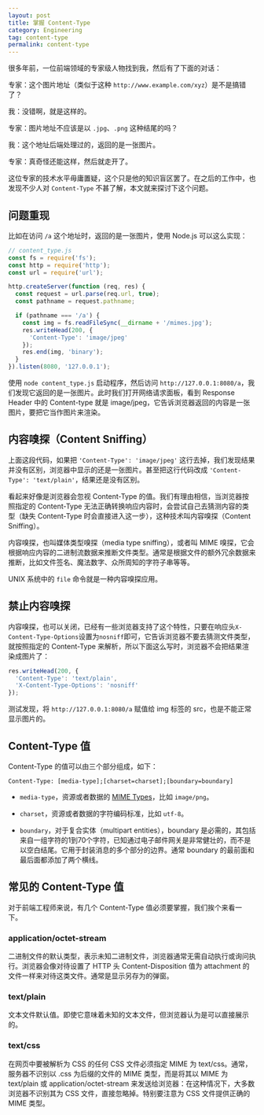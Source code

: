 ```yaml
---
layout: post
title: 掌握 Content-Type
category: Engineering
tag: content-type
permalink: content-type
---
```


很多年前，一位前端领域的专家级人物找到我，然后有了下面的对话：

专家：这个图片地址（类似于这种 `http://www.example.com/xyz`）是不是搞错了？

我：没错啊，就是这样的。

专家：图片地址不应该是以 `.jpg`、`.png` 这种结尾的吗？

我：这个地址后端处理过的，返回的是一张图片。

专家：真奇怪还能这样，然后就走开了。

这位专家的技术水平毋庸置疑，这个只是他的知识盲区罢了。在之后的工作中，也发现不少人对 `Content-Type` 不甚了解，本文就来探讨下这个问题。


## 问题重现

比如在访问 `/a` 这个地址时，返回的是一张图片，使用 Node.js 可以这么实现：

```js
// content_type.js
const fs = require('fs');
const http = require('http');
const url = require('url');

http.createServer(function (req, res) {
  const request = url.parse(req.url, true);
  const pathname = request.pathname;

  if (pathname === '/a') {
    const img = fs.readFileSync(__dirname + '/mimes.jpg');
    res.writeHead(200, {
      'Content-Type': 'image/jpeg'
    });
    res.end(img, 'binary');
  }
}).listen(8080, '127.0.0.1');
```

使用 `node content_type.js` 启动程序，然后访问 `http://127.0.0.1:8080/a`，我们发现它返回的是一张图片。此时我们打开网络请求面板，看到 Response Header 中的 Content-type 就是 image/jpeg，它告诉浏览器返回的内容是一张图片，要把它当作图片来渲染。


## 内容嗅探（Content Sniffing）

上面这段代码，如果把 `'Content-Type': 'image/jpeg'` 这行去掉，我们发现结果并没有区别，浏览器中显示的还是一张图片。甚至把这行代码改成 `'Content-Type': 'text/plain'`，结果还是没有区别。

看起来好像是浏览器会忽视 Content-Type 的值。我们有理由相信，当浏览器按照指定的 Content-Type 无法正确转换响应内容时，会尝试自己去猜测内容的类型（缺失 Content-Type 时会直接进入这一步），这种技术叫内容嗅探（Content Sniffing）。

内容嗅探，也叫媒体类型嗅探（media type sniffing），或者叫 MIME 嗅探，它会根据响应内容的二进制流数据来推断文件类型。通常是根据文件的额外冗余数据来推断，比如文件签名、魔法数字、众所周知的字符子串等等。

UNIX 系统中的 `file` 命令就是一种内容嗅探应用。

## 禁止内容嗅探

内容嗅探，也可以关闭，已经有一些浏览器支持了这个特性，只要在响应头`X-Content-Type-Options`设置为`nosniff`即可，它告诉浏览器不要去猜测文件类型，就按照指定的 Content-Type 来解析，所以下面这么写时，浏览器不会把结果渲染成图片了：

```js
res.writeHead(200, {
  'Content-Type': 'text/plain',
  'X-Content-Type-Options': 'nosniff'
});
```

测试发现，将 `http://127.0.0.1:8080/a` 赋值给 img 标签的 src，也是不能正常显示图片的。

## Content-Type 值

Content-Type 的值可以由三个部分组成，如下：

```
Content-Type: [media-type];[charset=charset];[boundary=boundary]
```

* `media-type`，资源或者数据的 [MIME Types](https://developer.mozilla.org/en-US/docs/Web/HTTP/Basics_of_HTTP/MIME_types)，比如 `image/png`。

* `charset`，资源或者数据的字符编码标准，比如 `utf-8`。

* `boundary`，对于复合实体（multipart entities），boundary 是必需的，其包括来自一组字符的1到70个字符，已知通过电子邮件网关是非常健壮的，而不是以空白结尾。它用于封装消息的多个部分的边界。通常 boundary 的最前面和最后面都添加了两个横线。


## 常见的 Content-Type 值

对于前端工程师来说，有几个 Content-Type 值必须要掌握，我们挨个来看一下。


### application/octet-stream

二进制文件的默认类型，表示未知二进制文件，浏览器通常无需自动执行或询问执行。浏览器会像对待设置了 HTTP 头 Content-Disposition 值为 attachment 的文件一样来对待这类文件。通常是显示另存为的弹窗。


### text/plain

文本文件默认值。即使它意味着未知的文本文件，但浏览器认为是可以直接展示的。


### text/css

在网页中要被解析为 CSS 的任何 CSS 文件必须指定 MIME 为 text/css。通常，服务器不识别以 .css 为后缀的文件的 MIME 类型，而是将其以 MIME 为 text/plain 或 application/octet-stream 来发送给浏览器：在这种情况下，大多数浏览器不识别其为 CSS 文件，直接忽略掉。特别要注意为 CSS 文件提供正确的 MIME 类型。

